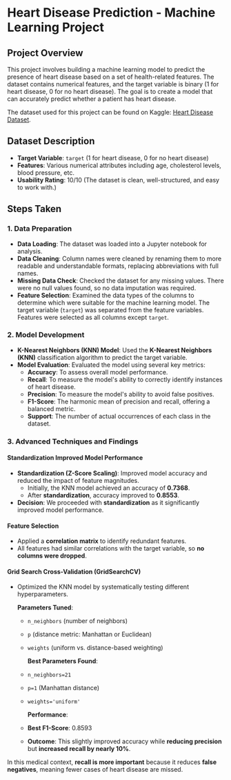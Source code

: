 # Heart Disease Prediction - Machine Learning Project

## **Project Overview**
This project involves building a machine learning model to predict the presence of heart disease based on a set of health-related features. The dataset contains numerical features, and the target variable is binary (1 for heart disease, 0 for no heart disease). The goal is to create a model that can accurately predict whether a patient has heart disease.

The dataset used for this project can be found on Kaggle: [Heart Disease Dataset](https://www.kaggle.com/datasets/yasserh/heart-disease-dataset/data).

## **Dataset Description**
- **Target Variable**: `target` (1 for heart disease, 0 for no heart disease)
- **Features**: Various numerical attributes including age, cholesterol levels, blood pressure, etc.
- **Usability Rating**: 10/10 (The dataset is clean, well-structured, and easy to work with.)

## **Steps Taken**

### **1. Data Preparation**
- **Data Loading**: The dataset was loaded into a Jupyter notebook for analysis.
- **Data Cleaning**: Column names were cleaned by renaming them to more readable and understandable formats, replacing abbreviations with full names.
- **Missing Data Check**: Checked the dataset for any missing values. There were no null values found, so no data imputation was required.
- **Feature Selection**: Examined the data types of the columns to determine which were suitable for the machine learning model. The target variable (`target`) was separated from the feature variables. Features were selected as all columns except `target`.

### **2. Model Development**
- **K-Nearest Neighbors (KNN) Model**: Used the **K-Nearest Neighbors (KNN)** classification algorithm to predict the target variable.
- **Model Evaluation**: Evaluated the model using several key metrics:
    - **Accuracy**: To assess overall model performance.
    - **Recall**: To measure the model's ability to correctly identify instances of heart disease.
    - **Precision**: To measure the model's ability to avoid false positives.
    - **F1-Score**: The harmonic mean of precision and recall, offering a balanced metric.
    - **Support**: The number of actual occurrences of each class in the dataset.

### **3. Advanced Techniques and Findings**

#### **Standardization Improved Model Performance**
- **Standardization (Z-Score Scaling)**: Improved model accuracy and reduced the impact of feature magnitudes.
    - Initially, the KNN model achieved an accuracy of **0.7368**.
    - After **standardization**, accuracy improved to **0.8553**.
- **Decision**: We proceeded with **standardization** as it significantly improved model performance.

#### **Feature Selection**
- Applied a **correlation matrix** to identify redundant features.
- All features had similar correlations with the target variable, so **no columns were dropped**.

#### **Grid Search Cross-Validation (GridSearchCV)**
- Optimized the KNN model by systematically testing different hyperparameters.

    **Parameters Tuned**:
  - `n_neighbors` (number of neighbors)
  - `p` (distance metric: Manhattan or Euclidean)
  - `weights` (uniform vs. distance-based weighting)

    **Best Parameters Found**:
  - `n_neighbors=21`
  - `p=1` (Manhattan distance)
  - `weights='uniform'`

    **Performance**:
  - **Best F1-Score**: 0.8593
  - **Outcome**: This slightly improved accuracy while **reducing precision** but **increased recall by nearly 10%**.
  
In this medical context, **recall is more important** because it reduces **false negatives**, meaning fewer cases of heart disease are missed.

